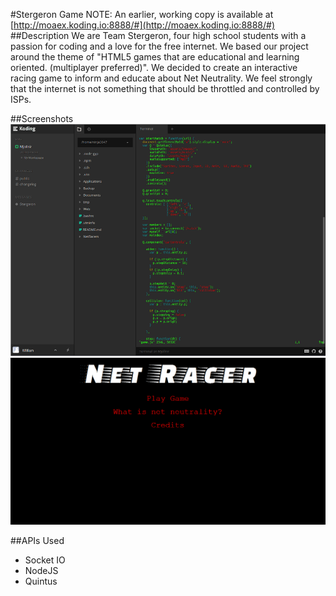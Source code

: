 #Stergeron Game
NOTE: An earlier, working copy is available at [http://moaex.koding.io:8888/#](http://moaex.koding.io:8888/#)
##Description
We are Team Stergeron, four high school students with a passion for coding and a love for the free internet. We based our project around the theme of "HTML5 games that are educational and learning oriented. (multiplayer preferred)". We decided to create an interactive racing game to inform and educate about Net Neutrality. We feel strongly that the internet is not something that should be throttled and controlled by ISPs.

##Screenshots
![IDE](https://github.com/Stergeron/NetRacers/blob/master/public/assets/images/idescreen.png)
![title](https://github.com/Stergeron/NetRacers/blob/master/public/assets/images/titleshot.png)

##APIs Used
* Socket IO
* NodeJS
* Quintus
